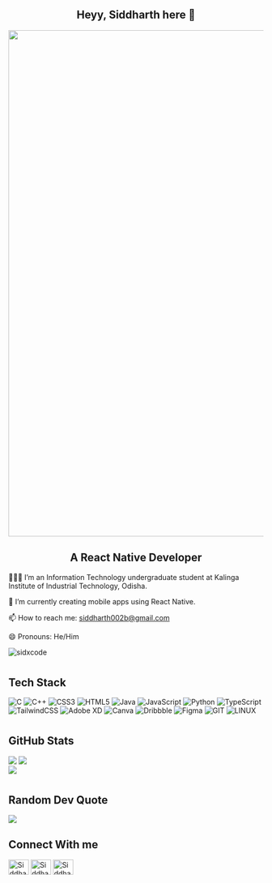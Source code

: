 <h2 align = "center"> Heyy, Siddharth here 👋 </h2>


<img src="https://user-images.githubusercontent.com/96107092/147455437-3b2a9e97-03bc-494e-9dc5-615e54375c8e.gif" width='1000'>

<h2 align = "center"> A React Native Developer </h2>

👨🏻‍💻 I’m an Information Technology undergraduate student at Kalinga Institute of Industrial Technology, Odisha. 

🔭 I’m currently creating mobile apps using React Native.

📫 How to reach me: siddharth002b@gmail.com

😄 Pronouns: He/Him

<p align="left"> <img src="https://komarev.com/ghpvc/?username=sidxcode&label=Profile%20views&color=0e75b6&style=flat" alt="sidxcode" /> </p>

# <h2>Tech Stack</h2>
![C](https://img.shields.io/badge/c-%2300599C.svg?style=for-the-badge&logo=c&logoColor=white) ![C++](https://img.shields.io/badge/c++-%2300599C.svg?style=for-the-badge&logo=c%2B%2B&logoColor=white) ![CSS3](https://img.shields.io/badge/css3-%231572B6.svg?style=for-the-badge&logo=css3&logoColor=white) ![HTML5](https://img.shields.io/badge/html5-%23E34F26.svg?style=for-the-badge&logo=html5&logoColor=white) ![Java](https://img.shields.io/badge/java-%23ED8B00.svg?style=for-the-badge&logo=java&logoColor=white) ![JavaScript](https://img.shields.io/badge/javascript-%23323330.svg?style=for-the-badge&logo=javascript&logoColor=%23F7DF1E) ![Python](https://img.shields.io/badge/python-3670A0?style=for-the-badge&logo=python&logoColor=ffdd54) ![TypeScript](https://img.shields.io/badge/typescript-%23007ACC.svg?style=for-the-badge&logo=typescript&logoColor=white) ![TailwindCSS](https://img.shields.io/badge/tailwindcss-%2338B2AC.svg?style=for-the-badge&logo=tailwind-css&logoColor=white) ![Adobe XD](https://img.shields.io/badge/Adobe%20XD-470137?style=for-the-badge&logo=Adobe%20XD&logoColor=#FF61F6) ![Canva](https://img.shields.io/badge/Canva-%2300C4CC.svg?style=for-the-badge&logo=Canva&logoColor=white) ![Dribbble](https://img.shields.io/badge/Dribbble-EA4C89?style=for-the-badge&logo=dribbble&logoColor=white) 	![Figma](https://img.shields.io/badge/figma-%23F24E1E.svg?style=for-the-badge&logo=figma&logoColor=white) ![GIT](https://img.shields.io/badge/Git-fc6d26?style=for-the-badge&logo=git&logoColor=white) ![LINUX](https://img.shields.io/badge/Linux-FCC624?style=for-the-badge&logo=linux&logoColor=black)

# <h2>GitHub Stats</h2>
![](https://github-readme-stats.vercel.app/api/top-langs/?username=sidxcode&theme=radical&hide_border=false&include_all_commits=true&count_private=false&layout=compact)
![](https://github-readme-stats.vercel.app/api?username=sidxcode&theme=radical&hide_border=false&include_all_commits=true&count_private=false)<br/>
![](https://github-readme-streak-stats.herokuapp.com/?user=sidxcode&theme=radical&hide_border=false)<br/>

# <h2>Random Dev Quote</h2>
![](https://quotes-github-readme.vercel.app/api?type=horizontal&theme=radical)


<h2>Connect With me</h2>
<p align="left">
<a href="https://twitter.com/heyyxsid" target="blank"><img align="center" src="https://raw.githubusercontent.com/rahuldkjain/github-profile-readme-generator/master/src/images/icons/Social/twitter.svg" alt="Siddharth’s twitter" height="30" width="40" /></a>
<a href="https://www.linkedin.com/in/siddharth-borman-83a6891bb/" target="blank"><img align="center" src="https://raw.githubusercontent.com/rahuldkjain/github-profile-readme-generator/master/src/images/icons/Social/linked-in-alt.svg" alt="Siddharth’s linkdein" height="30" width="40" /></a>
<a href="https://www.instagram.com/heyyxsid/" target="blank"><img align="center" src="https://raw.githubusercontent.com/rahuldkjain/github-profile-readme-generator/master/src/images/icons/Social/instagram.svg" alt="Siddharth’s instagram" height="30" width="40" /></a>
<br>
